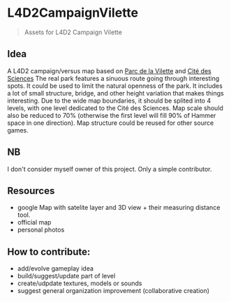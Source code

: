 # L4D2CampaignVilette
> Assets for L4D2 Campaign Vilette

## Idea
A L4D2 campaign/versus map based on [Parc de la Vilette]() and [Cité des Sciences]()
The real park features a sinuous route going through interesting spots. It could be used to limit the natural openness of the park.
It includes a lot of small structure, bridge, and other height variation that makes things interesting.
Due to the wide map boundaries, it should be splited into 4 levels, with one level dedicated to the Cité des Sciences. Map scale should also be reduced to 70% (otherwise the first level will fill 90% of Hammer space in one direction).
Map structure could be reused for other source games.

## NB
I don't consider myself owner of this project. Only a simple contributor.

## Resources
- google Map with satelite layer and 3D view + their measuring distance tool.
- official map
- personal photos

## How to contribute:
- add/evolve gameplay idea
- build/suggest/update part of level
- create/udpdate textures, models or sounds
- suggest general organization improvement (collaborative creation)
